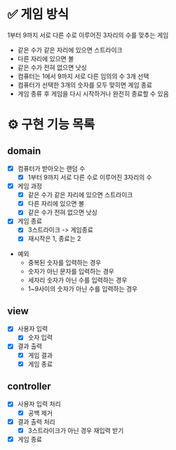 # ✅ 게임 방식
1부터 9까지 서로 다른 수로 이루어진 3자리의 수를 맞추는 게임
- 같은 수가 같은 자리에 있으면 스트라이크
- 다른 자리에 있으면 볼
- 같은 수가 전혀 없으면 낫싱
- 컴퓨터는 1에서 9까지 서로 다른 임의의 수 3개 선택
- 컴퓨터가 선택한 3개의 숫자를 모두 맞히면 게임 종료
- 게임 종류 후 게임을 다시 시작하거나 완전히 종료할 수 있음

# ⚙️ 구현 기능 목록
## domain
- [x] 컴퓨터가 받아오는 랜덤 수
  - [x] 1부터 9까지 서로 다른 수로 이루어진 3자리의 수
- [x] 게임 과정
  - [x] 같은 수가 같은 자리에 있으면 스트라이크
  - [x] 다른 자리에 있으면 볼
  - [x] 같은 수가 전혀 없으면 낫싱
- [x] 게임 종료
  - [x] 3스트라이크 -> 게임종료
  - [x] 재시작은 1, 종료는 2
- 예외
  - 중복된 숫자를 입력하는 경우
  - 숫자가 아닌 문자를 입력하는 경우
  - 세자리 숫자가 아닌 수를 입력하는 경우
  - 1~9사이의 숫자가 아닌 수를 입력하는 경우

## view
- [x] 사용자 입력
  - [x] 숫자 입력
- [x] 결과 출력
  - [x] 게임 결과
  - [x] 게임 종료

## controller
- [x] 사용자 입력 처리
  - [x] 공백 제거
- [x] 결과 출력 처리
  - [x] 3스트라이크가 아닌 경우 재입력 받기
- [x] 게임 종료